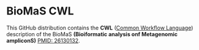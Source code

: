 # BioMaS CWL

This GitHub distribution contains the **CWL** ([Common Workflow Language](https://github.com/common-workflow-language/common-workflow-language)) description of the BioMaS **(Bioiformatic analysis onf Metagenomic ampliconS)** [PMID: 26130132](https://bmcbioinformatics.biomedcentral.com/articles/10.1186/s12859-015-0595-z).
